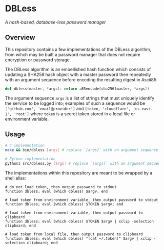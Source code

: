 # DBLess

_A hash-based, database-less password manager_

## Overview

This repository contains a few implementations of the DBLess algorithm, from wihch may be built a password manager that does not require encryption or password storage.

The DBLess algorithm is an embellished hash function which consists of updating a SHA256 hash object with a master password then repeatedly with an argument sequence before encoding the resulting digest in Ascii85:

```python
def dbless(master, *args): return a85encode(sha256(master, *args))
```

The argument sequence `args` is a list of strings that must uniquely identify the service to be logged into; examples of such a sequence would be `['github.com', 'email@provider']` and `[token, 'cloudflare', 'us-east-1', 'root']` where `token` is a secret token stored in a local file or environment variable.

## Usage

```bash
# C implementation
make && bin/dbless [args] # replace `[args]` with an argument sequence

# Python implementation
python3 src/dbless.py [args] # replace `[args]` with an argument sequence
```

The implementations within this repository are meant to be wrapped by a shell alias:

```fish
# do not load token, then output password to stdout
function dbless; eval (which dbless) $argv; end

# load token from environment variable, then output password to stdout
function dbless; eval (which dbless) $TOKEN $argv; end

# load token from environment variable, then output password to clipboard
function dbless; eval (which dbless) $TOKEN $argv | xclip -selection clipboard; end

# load token from local file, then output password to clipboard
function dbless; eval (which dbless) "(cat ~/.token)" $argv | xclip -selection clipboard; end
```
